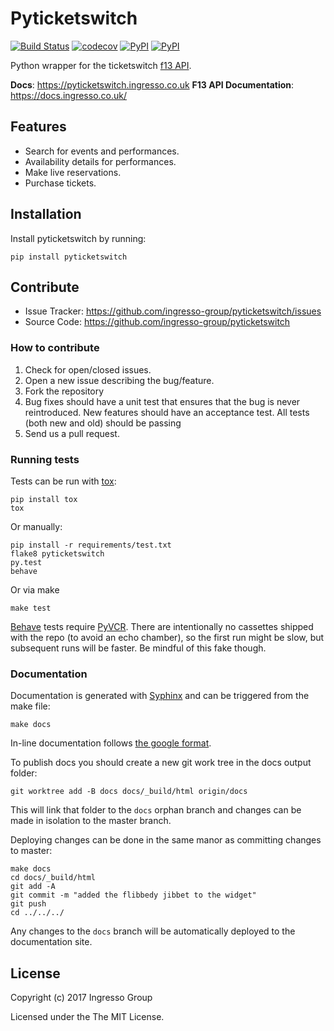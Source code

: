 Pyticketswitch
==============


[![Build Status](https://travis-ci.org/ingresso-group/pyticketswitch.svg?branch=master)](https://travis-ci.org/ingresso-group/pyticketswitch)
[![codecov](https://codecov.io/gh/ingresso-group/pyticketswitch/branch/master/graph/badge.svg)](https://codecov.io/gh/ingresso-group/pyticketswitch)
[![PyPI](https://img.shields.io/pypi/v/pyticketswitch.svg)](https://pypi.python.org/pypi/pyticketswitch)
[![PyPI](https://img.shields.io/pypi/pyversions/pyticketswitch.svg)](https://pypi.python.org/pypi/pyticketswitch)


Python wrapper for the ticketswitch [f13 API](https://docs.ingresso.co.uk/).

**Docs**: https://pyticketswitch.ingresso.co.uk
**F13 API Documentation**: https://docs.ingresso.co.uk/

Features
--------

- Search for events and performances.
- Availability details for performances.
- Make live reservations.
- Purchase tickets.

Installation
------------

Install pyticketswitch by running:

```
pip install pyticketswitch
```

Contribute
----------

- Issue Tracker: https://github.com/ingresso-group/pyticketswitch/issues
- Source Code: https://github.com/ingresso-group/pyticketswitch

### How to contribute ###

1. Check for open/closed issues.
2. Open a new issue describing the bug/feature.
3. Fork the repository
4. Bug fixes should have a unit test that ensures that the bug is never
   reintroduced. New features should have an acceptance test. All tests (both
   new and old) should be passing
5. Send us a pull request.

### Running tests ###

Tests can be run with [tox](https://pypi.python.org/pypi/tox):

```
pip install tox
tox
```

Or manually:

```
pip install -r requirements/test.txt
flake8 pyticketswitch
py.test
behave
```

Or via make

```
make test
```

[Behave](http://pythonhosted.org/behave/) tests require 
[PyVCR](https://github.com/kevin1024/vcrpy). There are intentionally no
cassettes shipped with the repo (to avoid an echo chamber), so the first run
might be slow, but subsequent runs will be faster. Be mindful of this fake
though.


### Documentation ###
Documentation is generated with [Syphinx](http://www.sphinx-doc.org/en/stable/)
and can be triggered from the make file:

```
make docs
```

In-line documentation follows 
[the google format](http://sphinxcontrib-napoleon.readthedocs.io/en/latest/example_google.html).

To publish docs you should create a new git work tree in the docs output
folder:

`git worktree add -B docs docs/_build/html origin/docs`

This will link that folder to the `docs` orphan branch and changes can be made
in isolation to the master branch.

Deploying changes can be done in the same manor as committing changes to
master:

```
make docs
cd docs/_build/html
git add -A
git commit -m "added the flibbedy jibbet to the widget"
git push
cd ../../../
```

Any changes to the `docs` branch will be automatically deployed to the
documentation site.

License
-------

Copyright (c) 2017 Ingresso Group

Licensed under the The MIT License.
